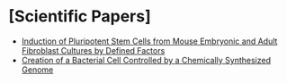 # [Scientific Papers]
 - [Induction of Pluripotent Stem Cells from Mouse Embryonic and Adult Fibroblast Cultures by Defined Factors](induction_of_pluripotent.md)
 - [Creation of a Bacterial Cell Controlled by a Chemically Synthesized Genome](creation_of_a_bacterial.md)
